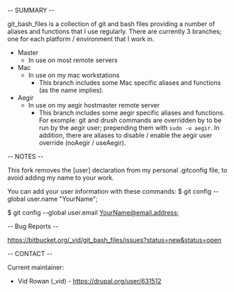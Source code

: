-- SUMMARY --

git_bash_files is a collection of git and bash files providing a number of aliases and functions that I use regularly. 
There are currently 3 branches; one for each platform / environment that I work in.

* Master
    * In use on most remote servers
* Mac
    * In use on my mac workstations
      * This branch includes some Mac specific aliases and functions (as the name implies).
* Aegir
    * In use on my aegir hostmaster remote server
      * This branch includes some aegir specific aliases and functions. For exomple: git and drush commands are overridden by to be run by the aegir user; prepending them with <code>sudo -u aegir</code>. In addition, there are aliases to disable / enable the aegir user override (noAegir / useAegir).

-- NOTES --

This fork removes the [user] declaration from my personal .gitconfig file, to avoid adding my name to your work. 

You can add your user information with these commands: 
$ git config --global user.name "YourName"; 

$ git config --global user.email YourName@email.address; 

-- Bug Reports --

https://bitbucket.org/_vid/git_bash_files/issues?status=new&status=open

-- CONTACT --

Current maintainer:
* Vid Rowan (_vid) - https://drupal.org/user/631512